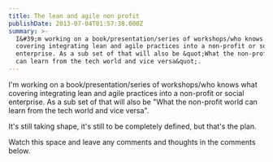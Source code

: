 ```yaml
---
title: The lean and agile non profit
publishDate: 2013-07-04T01:57:38.000Z
summary: >-
  I&#39;m working on a book/presentation/series of workshops/who knows what
  covering integrating lean and agile practices into a non-profit or social
  enterprise. As a sub set of that will also be &quot;What the non-profit world
  can learn from the tech world and vice versa&quot;.
---
```



I&#39;m working on a book/presentation/series of workshops/who knows what covering integrating lean and agile practices into a non-profit or social enterprise. As a sub set of that will also be &quot;What the non-profit world can learn from the tech world and vice versa&quot;.

It&#39;s still taking shape, it&#39;s still to be completely defined, but that&#39;s the plan.

Watch this space and leave any comments and thoughts in the comments below.
